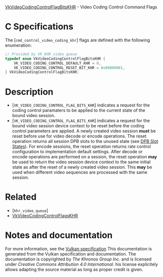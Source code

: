 [VkVideoCodingControlFlagBitsKHR](https://www.khronos.org/registry/vulkan/specs/1.3-extensions/man/html/VkVideoCodingControlFlagBitsKHR.html) - Video Coding Control Command Flags

# C Specifications
The [`cmd_control_video_coding_khr`] flags are defined with the following
enumeration:
```c
// Provided by VK_KHR_video_queue
typedef enum VkVideoCodingControlFlagBitsKHR {
    VK_VIDEO_CODING_CONTROL_DEFAULT_KHR = 0,
    VK_VIDEO_CODING_CONTROL_RESET_BIT_KHR = 0x00000001,
} VkVideoCodingControlFlagBitsKHR;
```

# Description
- [`VK_VIDEO_CODING_CONTROL_FLAG_BITS_KHR`] indicates a request for the coding control paramaters to be applied to the current state of the bound video session.
- [`VK_VIDEO_CODING_CONTROL_FLAG_BITS_KHR`] indicates a request for the bound video session device context to be reset before the coding control parameters are applied.
A newly created video session  **must**  be reset before use for video decode or
encode operations.
The reset operation returns all session DPB slots to the unused state (see
[DPB Slot States](https://www.khronos.org/registry/vulkan/specs/1.3-extensions/html/vkspec.html#video-session-dpb-slot-states)).
For encode sessions, the reset operation returns rate control configuration
to implementation default settings.
After decode or encode operations are performed on a session, the reset
operation  **may**  be used to return the video session device context to the
same initial state as after the reset of a newly created video session.
This  **may**  be used when different video sequences are processed with the same
session.

# Related
- [`khr_video_queue`]
- [VkVideoCodingControlFlagsKHR]()

# Notes and documentation
For more information, see the [Vulkan specification](https://www.khronos.org/registry/vulkan/specs/1.3-extensions/html/vkspec.html)
This documentation is generated from the Vulkan specification and documentation.
The documentation is copyrighted by *The Khronos Group Inc.* and is licensed under *Creative Commons Attribution 4.0 International*.
his license explicitely allows adapting the source material as long as proper credit is given.
        